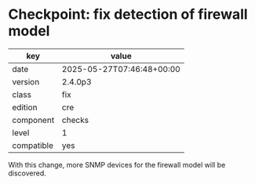 [//]: # (werk v2)
# Checkpoint: fix detection of firewall model

key        | value
---------- | ---
date       | 2025-05-27T07:46:48+00:00
version    | 2.4.0p3
class      | fix
edition    | cre
component  | checks
level      | 1
compatible | yes

With this change, more SNMP devices for the firewall model will be discovered.
